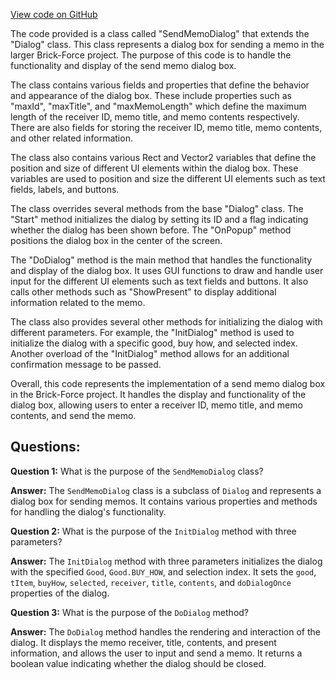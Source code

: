 [View code on GitHub](https://github.com/TieHaxJan/Brick-Force/Assembly-CSharp\SendMemoDialog.cs)

The code provided is a class called "SendMemoDialog" that extends the "Dialog" class. This class represents a dialog box for sending a memo in the larger Brick-Force project. The purpose of this code is to handle the functionality and display of the send memo dialog box.

The class contains various fields and properties that define the behavior and appearance of the dialog box. These include properties such as "maxId", "maxTitle", and "maxMemoLength" which define the maximum length of the receiver ID, memo title, and memo contents respectively. There are also fields for storing the receiver ID, memo title, memo contents, and other related information.

The class also contains various Rect and Vector2 variables that define the position and size of different UI elements within the dialog box. These variables are used to position and size the different UI elements such as text fields, labels, and buttons.

The class overrides several methods from the base "Dialog" class. The "Start" method initializes the dialog by setting its ID and a flag indicating whether the dialog has been shown before. The "OnPopup" method positions the dialog box in the center of the screen.

The "DoDialog" method is the main method that handles the functionality and display of the dialog box. It uses GUI functions to draw and handle user input for the different UI elements such as text fields and buttons. It also calls other methods such as "ShowPresent" to display additional information related to the memo.

The class also provides several other methods for initializing the dialog with different parameters. For example, the "InitDialog" method is used to initialize the dialog with a specific good, buy how, and selected index. Another overload of the "InitDialog" method allows for an additional confirmation message to be passed.

Overall, this code represents the implementation of a send memo dialog box in the Brick-Force project. It handles the display and functionality of the dialog box, allowing users to enter a receiver ID, memo title, and memo contents, and send the memo.
## Questions: 
 **Question 1:** What is the purpose of the `SendMemoDialog` class?
    
**Answer:** The `SendMemoDialog` class is a subclass of `Dialog` and represents a dialog box for sending memos. It contains various properties and methods for handling the dialog's functionality.

**Question 2:** What is the purpose of the `InitDialog` method with three parameters?
    
**Answer:** The `InitDialog` method with three parameters initializes the dialog with the specified `Good`, `Good.BUY_HOW`, and selection index. It sets the `good`, `tItem`, `buyHow`, `selected`, `receiver`, `title`, `contents`, and `doDialogOnce` properties of the dialog.

**Question 3:** What is the purpose of the `DoDialog` method?
    
**Answer:** The `DoDialog` method handles the rendering and interaction of the dialog. It displays the memo receiver, title, contents, and present information, and allows the user to input and send a memo. It returns a boolean value indicating whether the dialog should be closed.